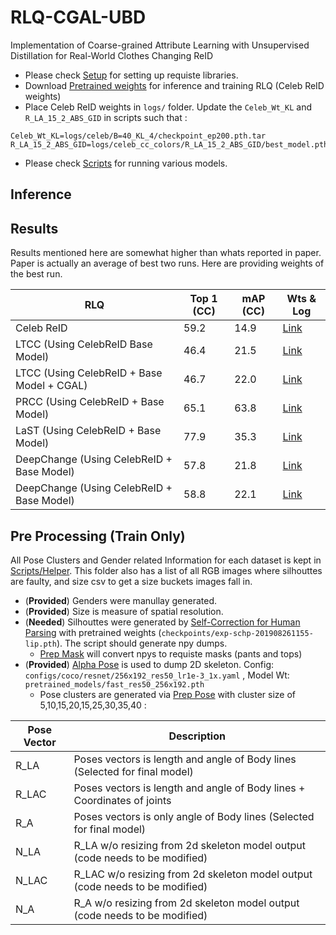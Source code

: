 # RLQ-CGAL-UBD
Implementation of Coarse-grained Attribute Learning with Unsupervised Distillation for Real-World Clothes Changing ReID
 - Please check [Setup](setup.md) for setting up requiste libraries.   
 - Download [Pretrained weights](https://github.com/ppriyank/RLQ-CGAL-UBD/releases/tag/Pre-trainedWeights) for inference and training RLQ (Celeb ReID weights)
 - Place Celeb ReID weights in `logs/` folder. Update the `Celeb_Wt_KL` and `R_LA_15_2_ABS_GID` in scripts such that : 
 ```
Celeb_Wt_KL=logs/celeb/B=40_KL_4/checkpoint_ep200.pth.tar
R_LA_15_2_ABS_GID=logs/celeb_cc_colors/R_LA_15_2_ABS_GID/best_model.pth.tar
```
 - Please check [Scripts](Scripts/ucf2.sh) for running various models.  


## Inference 

## Results 

Results mentioned here are somewhat higher than whats reported in paper. Paper is actually an average of best two runs. Here are providing weights of the best run. 

| RLQ             | Top 1 (CC) | mAP (CC) | Wts & Log |
|-----------------|-------|------|-----------|
| Celeb ReID      |  59.2 | 14.9 | [Link](https://github.com/ppriyank/RLQ-CGAL-UBD/releases/download/Pre-trainedWeights/celeb_cc_colors.zip) | 
| LTCC (Using CelebReID Base Model)  |  46.4 | 21.5 | [Link](https://github.com/ppriyank/RLQ-CGAL-UBD/releases/download/Pre-trainedWeights/R_LA_15_B.32_1.zip) | 
| LTCC (Using CelebReID + Base Model + CGAL)  |  46.7 | 22.0 | [Link](https://github.com/ppriyank/RLQ-CGAL-UBD/releases/download/Pre-trainedWeights/R_LA_15_B.32_1.zip) | 
| PRCC (Using CelebReID + Base Model)  | 65.1 | 63.8 | [Link](https://github.com/ppriyank/RLQ-CGAL-UBD/releases/download/Pre-trainedWeights/R_LA_15_B.32_1.zip) | 
| LaST (Using CelebReID + Base Model)  | 77.9 | 35.3 | [Link](-) | 
| DeepChange (Using CelebReID + Base Model)  | 57.8 | 21.8 | [Link](-) | 
| DeepChange (Using CelebReID + Base Model)  | 58.8 | 22.1 | [Link](-) | 



## Pre Processing (Train Only)
All Pose Clusters and Gender related Information for each dataset is kept in [Scripts/Helper](Scripts/Helper). This folder also has a list of all RGB images where silhouttes are faulty, and size csv to get a size buckets images fall in.  

  - (**Provided**) Genders were manullay generated.   
  - (**Provided**) Size is measure of spatial resolution. 
  - (**Needed**) Silhouttes were generated by [Self-Correction for Human Parsing](https://github.com/GoGoDuck912/Self-Correction-Human-Parsinghttps://github.com/GoGoDuck912/Self-Correction-Human-Parsing) with pretrained weights (`checkpoints/exp-schp-201908261155-lip.pth`). The script should generate npy dumps.
    - [Prep Mask](Scripts/Processing/prep_mask.py) will convert npys to requiste masks (pants and tops) 
  - (**Provided**) [Alpha Pose](https://github.com/MVIG-SJTU/AlphaPose) is used to dump 2D skeleton. Config: `configs/coco/resnet/256x192_res50_lr1e-3_1x.yaml` , Model Wt: `pretrained_models/fast_res50_256x192.pth`  
    - Pose clusters are generated via [Prep Pose](Scripts/Processing/prep_pose.py)  with cluster size of 5,10,15,20,15,25,30,35,40 : 

| **Pose Vector** |                               **Description**                               |
|-----------------|-----------------------------------------------------------------------------|
| R_LA            | Poses vectors is length and angle of Body lines (Selected for final model)  |
| R_LAC           | Poses vectors is length and angle of Body lines + Coordinates of joints     |
| R_A             | Poses vectors is only angle of Body lines (Selected for final model)        |
| N_LA            | R_LA w/o resizing from 2d skeleton model output (code needs to be modified) |
| N_LAC           | R_LAC w/o resizing from 2d skeleton model output (code needs to be modified)|
| N_A             | R_A  w/o resizing from 2d skeleton model output (code needs to be modified) |

